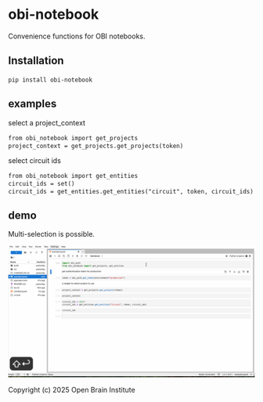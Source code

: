 # obi-notebook

Convenience functions for OBI notebooks.

## Installation

```
pip install obi-notebook
```

## examples


select a project_context
```
from obi_notebook import get_projects
project_context = get_projects.get_projects(token)
```

select circuit ids
```
from obi_notebook import get_entities
circuit_ids = set()
circuit_ids = get_entities.get_entities("circuit", token, circuit_ids)
```

## demo

Multi-selection is possible.

![demo](./demo.gif)

Copyright (c) 2025 Open Brain Institute
